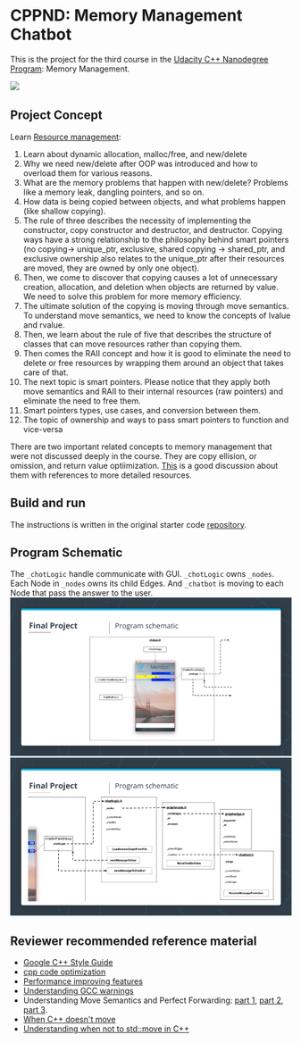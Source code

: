 # CPPND: Memory Management Chatbot

This is the project for the third course in the [Udacity C++ Nanodegree Program](https://www.udacity.com/course/c-plus-plus-nanodegree--nd213): Memory Management.

<img src="images/chatbot_demo.gif"/>

## Project Concept
Learn [Resource management](http://isocpp.github.io/CppCoreGuidelines/CppCoreGuidelines#S-resource):
1. Learn about dynamic allocation, malloc/free, and new/delete
2. Why we need new/delete after OOP was introduced and how to overload them for various reasons.
3. What are the memory problems that happen with new/delete? Problems like a memory leak, dangling pointers, and so on.
4. How data is being copied between objects, and what problems happen (like shallow copying).
5. The rule of three describes the necessity of implementing the constructor, copy constructor and destructor, and destructor. Copying ways have a strong relationship to the philosophy behind smart pointers (no copying-> unique_ptr, exclusive, shared copying -> shared_ptr, and exclusive ownership also relates to the unique_ptr after their resources are moved, they are owned by only one object).
6. Then, we come to discover that copying causes a lot of unnecessary creation, allocation, and deletion when objects are returned by value. We need to solve this problem for more memory efficiency.
7. The ultimate solution of the copying is moving through move semantics. To understand move semantics, we need to know the concepts of lvalue and rvalue.
8. Then, we learn about the rule of five that describes the structure of classes that can move resources rather than copying them.
9. Then comes the RAII concept and how it is good to eliminate the need to delete or free resources by wrapping them around an object that takes care of that.
10. The next topic is smart pointers. Please notice that they apply both move semantics and RAII to their internal resources (raw pointers) and eliminate the need to free them.
11. Smart pointers types, use cases, and conversion between them.
12. The topic of ownership and ways to pass smart pointers to function and vice-versa

There are two important related concepts to memory management that were not discussed deeply in the course. They are copy ellision, or omission, and return value optiimization. [This](https://stackoverflow.com/questions/12953127/what-are-copy-elision-and-return-value-optimization) is a good discussion about them with references to more detailed resources. 
## Build and run
The instructions is written in the original starter code [repository](https://github.com/udacity/CppND-Memory-Management-Chatbot).

## Program Schematic
The `_chotLogic` handle communicate with GUI. `_chotLogic` owns `_nodes`. Each Node in `_nodes` owns its child Edges. And `_chatbot` is moving to each Node that pass the answer to the user.
<img src="images/program_schematic.png"/>
<img src="images/program_schematic_2.png"/>

## Reviewer recommended reference material
* [Google C++ Style Guide](https://google.github.io/styleguide/cppguide.html)
* [cpp code optimization](https://www.thegeekstuff.com/2015/01/c-cpp-code-optimization/)
* [Performance improving features](https://en.wikibooks.org/wiki/Optimizing_C%2B%2B/Writing_efficient_code/Performance_improving_features)
* [Understanding GCC warnings](https://developers.redhat.com/blog/2019/03/13/understanding-gcc-warnings#)
* Understanding Move Semantics and Perfect Forwarding: [part 1](https://medium.com/@dr3wc/understanding-move-semantics-and-perfect-forwarding-987cf4dc7e27), [part 2](https://medium.com/@dr3wc/understanding-move-semantics-and-perfect-forwarding-part-2-6b8266b6cfa4), [part 3](https://medium.com/@dr3wc/understanding-move-semantics-and-perfect-forwarding-part-3-65575d523ff8).
* [When C++ doesn't move](https://pspdfkit.com/blog/2019/when-cpp-doesnt-move/)
* [Understanding when not to std::move in C++](https://developers.redhat.com/blog/2019/04/12/understanding-when-not-to-stdmove-in-c/)